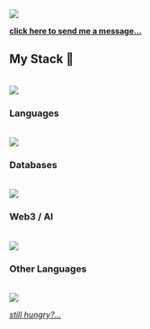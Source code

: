 <img src='https://komarev.com/ghpvc/?username=coreydemarse&color=008080' />

**[click here to send me a message...](https://coreydemarse.com/contact.html)**

## My Stack 🥞 
<br />
<img src="https://skillicons.dev/icons?i=linux,vscode,git,docker,nginx" />

### Languages
<br />
<img src="https://skillicons.dev/icons?i=vue,bun,ts,ruby,zig,rust" />

### Databases
<br />
<img src="https://skillicons.dev/icons?i=postgres,redis,mongodb" />

### Web3 / AI
<br />
<img src="https://go-skill-icons.vercel.app/api/icons?i=solidity,wasm,tensorflow,mojo,python&theme=dark" />

### Other Languages
<br />
<img src="https://skillicons.dev/icons?i=elixir,php,cs,vala,bash"/>

*[still hungry?...](https://github.com/stars/coreydemarse/lists/my-stack)*

